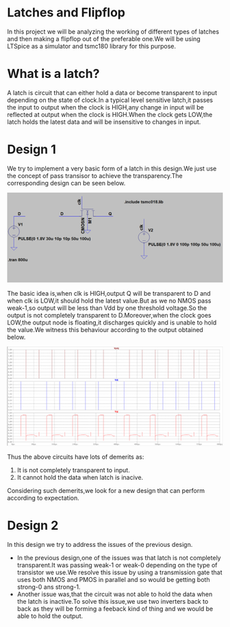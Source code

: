 # Latches and Flipflop
In this project we will be analyzing the working of different types of latches and then making a flipflop out of the preferable one.We will be using LTSpice as a simulator and tsmc180 library for this purpose.

# What is a latch?
A latch is circuit that can either hold a data or become transparent to input depending on the state of clock.In a typical level sensitive latch,it passes the input to output when the clock is HIGH,any change in input will be reflected at output when the clock is HIGH.When the clock gets LOW,the latch holds the latest data and will be insensitive to changes in input.

# Design 1
We try to implement a very basic form of a latch in this design.We just use the concept of pass transisor to achieve the transparency.The corresponding design can be seen below.


![](design/des1.PNG)

The basic idea is,when clk is HIGH,output Q will be transparent to D and when clk is LOW,it should hold the latest value.But as we no NMOS pass weak-1,so output will be less than Vdd by one threshold voltage.So the output is not completely transparent to D.Moreover,when the clock goes LOW,the output node is floating,it discharges quickly and is unable to hold the value.We witness this behaviour according to the output obtained below.

![](ouput/des1op.PNG)

Thus the above circuits have lots of demerits as:
1. It is not completely transparent to input.
2. It cannot hold the data when latch is inacive.

Considering such demerits,we look for a new design that can perform according to expectation.

# Design 2
In this design we try to address the issues of the previous design.
- In the previous design,one of the issues was that latch is not completely transparent.It was passing weak-1 or weak-0 depending on the type of transistor we use.We resolve this issue by using a transmission gate that uses both NMOS and PMOS in parallel and so would be getting both strong-0 ans strong-1.
- Another issue was,that the circuit was not able to hold the data when the latch is inactive.To solve this issue,we use two inverters back to back as they will be forming a feeback kind of thing and we would be able to hold the output.

